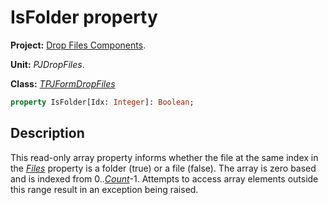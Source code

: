 # IsFolder property #

**Project:** [Drop Files Components](../API.md).

**Unit:** _PJDropFiles_.

**Class:** _[TPJFormDropFiles](./TPJFormDropFiles.md)_

```pascal
property IsFolder[Idx: Integer]: Boolean;
```

## Description ##

This read-only array property informs whether the file at the same index in the _[Files](./TPJFormDropFiles-Files.md)_ property is a folder (true) or a file (false). The array is zero based and is indexed from 0.._[Count](./TPJFormDropFiles-Count.md)_-1. Attempts to access array elements outside this range result in an exception being raised.